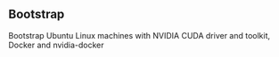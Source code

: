 ## Bootstrap

Bootstrap Ubuntu Linux machines with NVIDIA CUDA driver and toolkit, Docker and nvidia-docker
